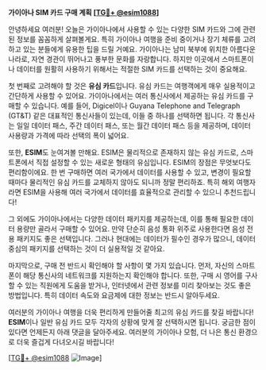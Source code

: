 **가이아나 SIM 카드 구매 계획 [[TG💪+ @esim1088](https://t.me/s/esim1088)]**

안녕하세요 여러분! 오늘은 가이아나에서 사용할 수 있는 다양한 SIM 카드와 그에 관련된 정보를 꼼꼼하게 살펴볼게요. 특히 가이아나 여행을 준비 중이거나 장기 체류를 고려하고 있는 분들에게 유용한 팁을 드릴 거예요. 가이아나는 남미 북부에 위치한 아름다운 나라로, 자연 경관이 뛰어나고 풍부한 문화를 자랑합니다. 하지만 이곳에서 스마트폰이나 데이터를 원활히 사용하기 위해서는 적절한 SIM 카드를 선택하는 것이 중요해요.

첫 번째로 고려해야 할 것은 **유심 카드**입니다. 유심 카드는 여행객에게 매우 실용적이고 간단하게 사용할 수 있어요. 가이아나에서는 여러 통신사에서 제공하는 유심 카드를 구매할 수 있습니다. 예를 들어, Digicel이나 Guyana Telephone and Telegraph (GT&T) 같은 대표적인 통신사들이 있는데, 이들 중 하나를 선택하면 됩니다. 각 통신사는 일일 데이터 패스, 주간 데이터 패스, 또는 월간 데이터 패스 등을 제공하며, 데이터 사용량과 가격에 따라 선택의 폭이 넓어요.

또한, **ESIM**도 눈여겨볼 만해요. ESIM은 물리적으로 존재하지 않는 유심 카드로, 스마트폰에서 직접 설정할 수 있는 새로운 형태의 유심입니다. ESIM의 장점은 무엇보다도 편리함이에요. 한 번 구매하면 여러 국가에서 데이터를 사용할 수 있고, 변경이 필요할 때마다 물리적인 유심 카드를 교체하지 않아도 되니까 정말 편리하죠. 특히 해외 여행자라면 ESIM을 사용해 여러 국가에서 데이터를 효율적으로 관리할 수 있으니 추천드립니다!

그 외에도 가이아나에서는 다양한 데이터 패키지를 제공하는데, 이를 통해 필요한 데이터 용량만 골라서 구매할 수 있어요. 만약 단순히 음성 통화 위주로 사용한다면 음성 전용 패키지도 좋은 선택입니다. 그러나 현대에는 데이터가 필수인 경우가 많으니, 데이터 중심의 패키지를 선택하는 것이 더 실용적일 것 같아요.

마지막으로, 구매 전 반드시 확인해야 할 사항이 몇 가지 있습니다. 먼저, 자신의 스마트폰이 해당 통신사의 네트워크를 지원하는지 확인해야 합니다. 또한, 구매 시 영어를 구사할 수 있는 직원에게 도움을 받거나, 인터넷에서 관련 정보를 미리 찾아보는 것도 좋은 방법입니다. 특히 데이터 속도와 요금제에 대한 정보는 반드시 알아두세요.

여러분의 가이아나 여행을 더욱 편리하게 만들어줄 최고의 유심 카드를 찾길 바랍니다! **ESIM**이나 일반 유심 카드 모두 각자의 상황에 맞게 잘 선택하시면 됩니다. 궁금한 점이 있다면 언제든지 아래 댓글을 달아주세요. 여러분의 가이아나 모험, 더 나은 통신 환경으로 더욱 즐겁게 다녀오시길 바랍니다!

[[TG💪+ @esim1088](https://t.me/s/esim1088) ![Image](https://i.postimg.cc/Y0z9fWf4/image.png)]